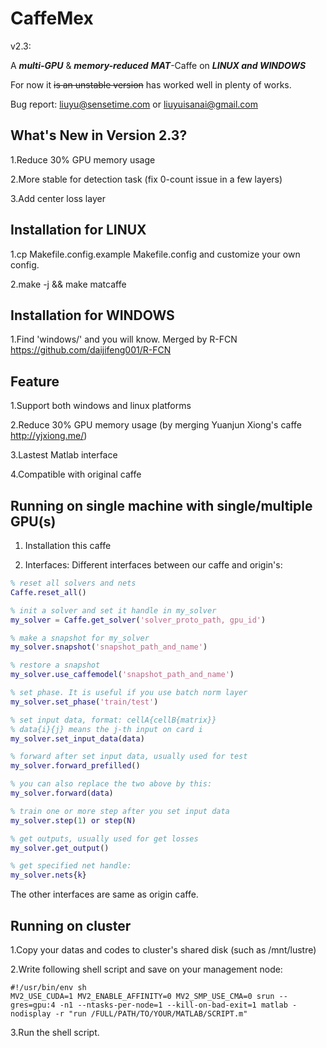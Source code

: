 # CaffeMex 
v2.3: 

A ___multi-GPU___ & ___memory-reduced___ ___MAT___-Caffe on ___LINUX and WINDOWS___

For now it ~~is an unstable version~~ has worked well in plenty of works.

Bug report: liuyu@sensetime.com or liuyuisanai@gmail.com
## What's New in Version 2.3?

1.Reduce 30% GPU memory usage

2.More stable for detection task (fix 0-count issue in a few layers)

3.Add center loss layer

## Installation for LINUX

1.cp Makefile.config.example Makefile.config and customize your own config.

2.make -j && make matcaffe
## Installation for WINDOWS

1.Find 'windows/' and you will know. Merged by R-FCN https://github.com/daijifeng001/R-FCN
## Feature

1.Support both windows and linux platforms

2.Reduce 30% GPU memory usage (by merging Yuanjun Xiong's caffe http://yjxiong.me/)

3.Lastest Matlab interface

4.Compatible with original caffe

## Running on single machine with single/multiple GPU(s)

1. Installation this caffe

2. Interfaces:
Different interfaces between our caffe and origin's:

```Matlab
% reset all solvers and nets
Caffe.reset_all() 

% init a solver and set it handle in my_solver
my_solver = Caffe.get_solver('solver_proto_path, gpu_id')

% make a snapshot for my_solver
my_solver.snapshot('snapshot_path_and_name')

% restore a snapshot
my_solver.use_caffemodel('snapshot_path_and_name')

% set phase. It is useful if you use batch norm layer
my_solver.set_phase('train/test')

% set input data, format: cellA{cellB{matrix}}
% data{i}{j} means the j-th input on card i
my_solver.set_input_data(data)

% forward after set input data, usually used for test
my_solver.forward_prefilled()

% you can also replace the two above by this:
my_solver.forward(data)

% train one or more step after you set input data
my_solver.step(1) or step(N)

% get outputs, usually used for get losses
my_solver.get_output()

% get specified net handle:
my_solver.nets{k}
```
The other interfaces are same as origin caffe.

## Running on cluster

1.Copy your datas and codes to cluster's shared disk (such as /mnt/lustre)

2.Write following shell script and save on your management node:

```
#!/usr/bin/env sh
MV2_USE_CUDA=1 MV2_ENABLE_AFFINITY=0 MV2_SMP_USE_CMA=0 srun --gres=gpu:4 -n1 --ntasks-per-node=1 --kill-on-bad-exit=1 matlab -nodisplay -r "run /FULL/PATH/TO/YOUR/MATLAB/SCRIPT.m"

```


3.Run the shell script.
